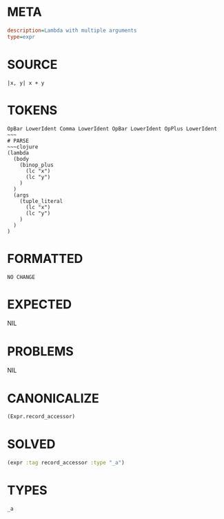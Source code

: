 # META
~~~ini
description=Lambda with multiple arguments
type=expr
~~~
# SOURCE
~~~roc
|x, y| x + y
~~~
# TOKENS
~~~text
OpBar LowerIdent Comma LowerIdent OpBar LowerIdent OpPlus LowerIdent ~~~
# PARSE
~~~clojure
(lambda
  (body
    (binop_plus
      (lc "x")
      (lc "y")
    )
  )
  (args
    (tuple_literal
      (lc "x")
      (lc "y")
    )
  )
)
~~~
# FORMATTED
~~~roc
NO CHANGE
~~~
# EXPECTED
NIL
# PROBLEMS
NIL
# CANONICALIZE
~~~clojure
(Expr.record_accessor)
~~~
# SOLVED
~~~clojure
(expr :tag record_accessor :type "_a")
~~~
# TYPES
~~~roc
_a
~~~
